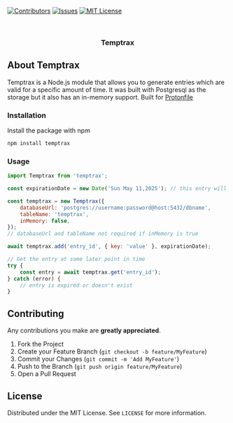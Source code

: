 [![Contributors][contributors-shield]][contributors-url]
[![Issues][issues-shield]][issues-url]
[![MIT License][license-shield]][license-url]

<!-- PROJECT LOGO -->
<br />
<p align="center">
  <h3 align="center">Temptrax</h3>
</p>

<!-- ABOUT THE PROJECT -->

## About Temptrax

Temptrax is a Node.js module that allows you to generate entries which are valid for a specific amount of time. It was built with Postgresql as the storage but it also has an in-memory support.
Built for [Protonfile](https://www.jz-software.com/web/protonfile/)

### Installation

Install the package with npm

```sh
npm install temptrax
```

<!-- USAGE EXAMPLES -->

### Usage

```js
import Temptrax from 'temptrax';

const expirationDate = new Date('Sun May 11,2025'); // this entry will expire on May 11, 2025

const temptrax = new Temptrax({
	databaseUrl: 'postgres://username:password@host:5432/dbname',
	tableName: 'temptrax',
	inMemory: false,
});
// databaseUrl and tableName not required if inMemory is true

await temptrax.add('entry_id', { key: 'value' }, expirationDate);

// Get the entry at some later point in time
try {
	const entry = await temptrax.get('entry_id');
} catch (error) {
	// entry is expired or doesn't exist
}
```

<!-- CONTRIBUTING -->

## Contributing

Any contributions you make are **greatly appreciated**.

1. Fork the Project
2. Create your Feature Branch (`git checkout -b feature/MyFeature`)
3. Commit your Changes (`git commit -m 'Add MyFeature'`)
4. Push to the Branch (`git push origin feature/MyFeature`)
5. Open a Pull Request

<!-- LICENSE -->

## License

Distributed under the MIT License. See `LICENSE` for more information.

<!-- MARKDOWN LINKS -->
<!-- https://www.markdownguide.org/basic-syntax/#reference-style-links -->

[contributors-shield]: https://img.shields.io/github/contributors/JMax45/temptrax?style=for-the-badge
[contributors-url]: https://github.com/JMax45/temptrax/graphs/contributors
[issues-shield]: https://img.shields.io/github/issues/JMax45/temptrax?style=for-the-badge
[issues-url]: https://github.com/JMax45/temptrax/issues
[license-shield]: https://img.shields.io/github/license/JMax45/temptrax?style=for-the-badge
[license-url]: https://github.com/JMax45/temptrax/blob/master/LICENSE.txt
